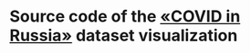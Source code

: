 # Source code of the [«COVID in Russia»](https://github.com/duketemon/covid-russia) dataset visualization
